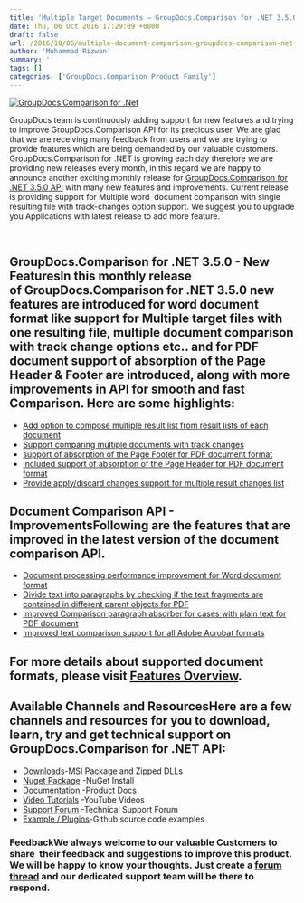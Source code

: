 ```yaml
---
title: 'Multiple Target Documents – GroupDocs.Comparison for .NET 3.5.0 API'
date: Thu, 06 Oct 2016 17:29:09 +0000
draft: false
url: /2016/10/06/multiple-document-comparison-groupdocs-comparison-net-3-5-0-api-2/
author: 'Muhammad Rizwan'
summary: ''
tags: []
categories: ['GroupDocs.Comparison Product Family']
---
```


[![GroupDocs.Comparison for .Net](https://blog.groupdocs.com/wp-content/uploads/sites/4/2014/07/GD_CMP_NETIcon_114.png)](http://groupdocs.com/dot-net/document-comparison-library)

GroupDocs team is continuously adding support for new features and trying to improve GroupDocs.Comparison API for its precious user. We are glad that we are receiving many feedback from users and we are trying to provide features which are being demanded by our valuable customers. GroupDocs.Comparison for .NET is growing each day therefore we are providing new releases every month, in this regard we are happy to announce another exciting monthly release for [GroupDocs.Comparison for .NET 3.5.0 API](http://www.groupdocs.com/dot-net/document-comparison-library "Document Comparison API") with many new features and improvements. Current release is providing support for Multiple word  document comparison with single resulting file with track-changes option support. We suggest you to upgrade you Applications with latest release to add more feature.

 

## GroupDocs.Comparison for .NET 3.5.0 - New FeaturesIn this monthly release of **GroupDocs.Comparison for .NET 3.5.0** new features are introduced for word document format like support for Multiple target files with one resulting file, multiple document comparison with track change options etc.. and for PDF document support of absorption of the Page Header & Footer are introduced, along with more improvements in API for smooth and fast Comparison. Here are some highlights:

*   [Add option to compose multiple result list from result lists of each document](https://docs.groupdocs.com/comparison/net "Multiple Document Comparison")
*   [Support comparing multiple documents with track changes](https://docs.groupdocs.com/comparison/net "Document Comparison Track-Changes")
*   [support of absorption of the Page Footer for PDF document format](https://docs.groupdocs.com/comparison/net/ "PDF Comparison")
*   [Included support of absorption of the Page Header for PDF document format](https://docs.groupdocs.com/comparison/net/ "Document Comparison for PDF")
*   [Provide apply/discard changes support for multiple result changes list](https://docs.groupdocs.com/comparison/net "Words Document Comparison")

## Document Comparison API - ImprovementsFollowing are the features that are improved in the latest version of the **document comparison API**.

*   [Document processing performance improvement for Word document format](https://docs.groupdocs.com/comparison/net "Document Comparison API")
*   [Divide text into paragraphs by checking if the text fragments are contained in different parent objects for PDF](https://docs.groupdocs.com/comparison/net/ "PDF Comparison")
*   [Improved Comparison paragraph absorber for cases with plain text for PDF document](https://docs.groupdocs.com/comparison/net/ "PDF Document Comparison")
*   [Improved text comparison support for all Adobe Acrobat formats](https://docs.groupdocs.com/comparison/net/ "GroupDocs.Comparison for .NET")

## For more details about supported document formats, please visit [Features Overview](http://groupdocs.com/docs/display/comparisonnet/Features+Overview).

## Available Channels and ResourcesHere are a few channels and resources for you to download, learn, try and get technical support on **GroupDocs.Comparison for .NET API**:

*   [Downloads](http://groupdocs.com/Community/files/8/.net-libraries/groupdocs_comparison_for_.net/entry14613.aspx "Dwonloads;")\-MSI Package and Zipped DLLs
*   [Nuget Package](https://www.nuget.org/packages/groupdocs-comparison-dotnet/ "GroupDocs.Comparison for .NET NuGet") -NuGet Install
*   [Documentation](http://groupdocs.com/docs/display/comparisonnet/Home "Product Documentation") -Product Docs
*   [Video Tutorials](https://www.youtube.com/playlist?list=PLp-A5JSk_O76uvyS_WPOZm28eG-KRKiYy "GroupDocs.Comparison for .NET Videos") -YouTube Videos
*   [Support Forum](http://www.groupdocs.com/Community/forums/groupdocs.comparison-product-family/9/showforum.aspx "GroupDocs.Comparison for .NET Forum") -Technical Support Forum
*   [Example / Plugins](https://github.com/groupdocs-comparison/GroupDocs.Comparison-for-.NET "GroupDocs.Comparison for .NET Github")\-Github source code examples

### FeedbackWe always welcome to our valuable Customers to share  their feedback and suggestions to improve this product. We will be happy to know your thoughts. Just create a [forum thread](http://www.groupdocs.com/Community/forums/groupdocs.comparison-product-family/9/showforum.aspx) and our dedicated support team will be there to respond.




